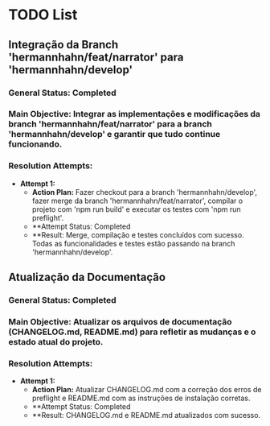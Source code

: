 # TODO List

## Integração da Branch 'hermannhahn/feat/narrator' para 'hermannhahn/develop'

### General Status: Completed

### Main Objective: Integrar as implementações e modificações da branch 'hermannhahn/feat/narrator' para a branch 'hermannhahn/develop' e garantir que tudo continue funcionando.

### Resolution Attempts:

- **Attempt 1:**
  - **Action Plan:** Fazer checkout para a branch 'hermannhahn/develop', fazer merge da branch 'hermannhahn/feat/narrator', compilar o projeto com 'npm run build' e executar os testes com 'npm run preflight'.
  - \*\*Attempt Status: Completed
  - \*\*Result: Merge, compilação e testes concluídos com sucesso. Todas as funcionalidades e testes estão passando na branch 'hermannhahn/develop'.

## Atualização da Documentação

### General Status: Completed

### Main Objective: Atualizar os arquivos de documentação (CHANGELOG.md, README.md) para refletir as mudanças e o estado atual do projeto.

### Resolution Attempts:

- **Attempt 1:**
  - **Action Plan:** Atualizar CHANGELOG.md com a correção dos erros de preflight e README.md com as instruções de instalação corretas.
  - **Attempt Status: Completed
  - **Result: CHANGELOG.md e README.md atualizados com sucesso.